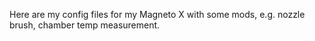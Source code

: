 Here are my config files for my Magneto X with some mods, e.g. nozzle brush, chamber temp measurement.
